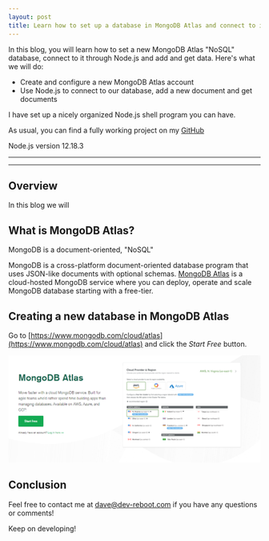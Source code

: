 ```yaml
---
layout: post
title: Learn how to set up a database in MongoDB Atlas and connect to it using Node.js, with examples
---
```


In this blog, you will learn how to set a new MongoDB Atlas "NoSQL" database, connect to it through Node.js and add and get data. Here's what we will do:
- Create and configure a new MongoDB Atlas account
- Use Node.js to connect to our database, add a new document and get documents

I have set up a nicely organized Node.js shell program you can have.

As usual, you can find a fully working project on my [GitHub](https://github.com/DaveStaudenmaier/mongodb-atlas-node)

Node.js version 12.18.3

----
****
## Overview

In this blog we will
## What is MongoDB Atlas?

MongoDB is a document-oriented, "NoSQL"

MongoDB is a cross-platform document-oriented database program that uses JSON-like documents with optional schemas.  [MongoDB Atlas](https://www.mongodb.com/cloud/atlas) is a cloud-hosted MongoDB service where you can deploy, operate and scale MongoDB database starting with a free-tier.

## Creating a new database in MongoDB Atlas

Go to [https://www.mongodb.com/cloud/atlas](https://www.mongodb.com/cloud/atlas) and click the *Start Free* button.

<img src="/images/blog/mongodb-atlas-node/getting-started1.png">

## Conclusion



Feel free to contact me at [dave@dev-reboot.com](mailto:dave@dev-reboot.com) if you have any questions or comments!

Keep on developing!
